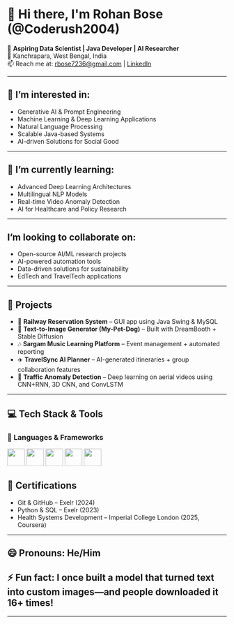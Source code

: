 # 👋 Hi there, I'm Rohan Bose (@Coderush2004)

🎯 **Aspiring Data Scientist | Java Developer | AI Researcher**  
📍 Kanchrapara, West Bengal, India  
📫 Reach me at: [rbose7236@gmail.com](mailto:rbose7236@gmail.com) | [LinkedIn](https://www.linkedin.com/in/rohan-bose-328b58278/)  

---

## 👀 I’m interested in:
- Generative AI & Prompt Engineering  
- Machine Learning & Deep Learning Applications  
- Natural Language Processing  
- Scalable Java-based Systems  
- AI-driven Solutions for Social Good  

---

## 🌱 I’m currently learning:
- Advanced Deep Learning Architectures  
- Multilingual NLP Models  
- Real-time Video Anomaly Detection  
- AI for Healthcare and Policy Research  

---

##  I’m looking to collaborate on:
- Open-source AI/ML research projects  
- AI-powered automation tools  
- Data-driven solutions for sustainability  
- EdTech and TravelTech applications  

---

## 💼 Projects
- 🚆 **Railway Reservation System** – GUI app using Java Swing & MySQL  
- 🐶 **Text-to-Image Generator (My-Pet-Dog)** – Built with DreamBooth + Stable Diffusion  
- 🎶 **Sargam Music Learning Platform** – Event management + automated reporting  
- ✈️ **TravelSync AI Planner** – AI-generated itineraries + group collaboration features  
- 🚦 **Traffic Anomaly Detection** – Deep learning on aerial videos using CNN+RNN, 3D CNN, and ConvLSTM  

---

## 💻 Tech Stack & Tools

### 🧠 Languages & Frameworks  
<img src="https://cdn.jsdelivr.net/gh/devicons/devicon/icons/java/java-original.svg" width="40"/>  
<img src="https://cdn.jsdelivr.net/gh/devicons/devicon/icons/python/python-original.svg" width="40"/>  
<img src="https://cdn.jsdelivr.net/gh/devicons/devicon/icons/mysql/mysql-original.svg" width="40"/>  
<img src="https://cdn.jsdelivr.net/gh/devicons/devicon/icons/html5/html5-original.svg" width="40"/>  
<img src="https://cdn.jsdelivr.net/gh/devicons/devicon/icons/css3/css3-original.svg" width="40"/>  


## 🧠 Certifications
- Git & GitHub – Exelr (2024)  
- Python & SQL – Exelr (2023)  
- Health Systems Development – Imperial College London (2025, Coursera)  

---

## 😄 Pronouns: He/Him  
## ⚡ Fun fact: I once built a model that turned text into custom images—and people downloaded it 16+ times!

---

<!---
Coderush2004/Coderush2004 is a ✨ special ✨ repository because its `README.md` (this file) appears on your GitHub profile.
You can click the Preview link to take a look at your changes.
--->


